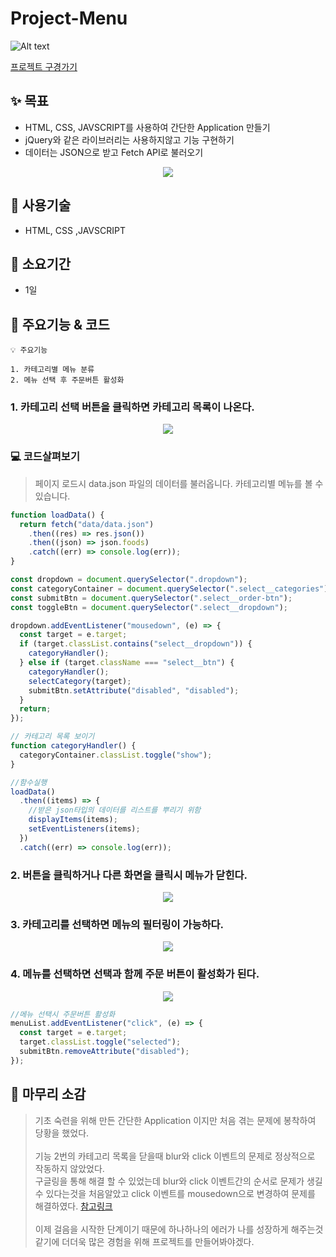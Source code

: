 # Project-Menu

![Alt text](./assets/landing-image.jpg)

[프로젝트 구경가기](https://baegofda.github.io/Project-Menu/)

## **✨ 목표**

- HTML, CSS, JAVSCRIPT를 사용하여 간단한 Application 만들기
- jQuery와 같은 라이브러리는 사용하지않고 기능 구현하기
- 데이터는 JSON으로 받고 Fetch API로 불러오기
<p align="center"><img src="./assets/code.png"/></p>

## **🧰 사용기술**

- HTML, CSS ,JAVSCRIPT

## **📅 소요기간**

- 1일

## **👀 주요기능 & 코드**

```
💡 주요기능

1. 카테고리별 메뉴 분류
2. 메뉴 선택 후 주문버튼 활성화
```

### **1. 카테고리 선택 버튼을 클릭하면 카테고리 목록이 나온다.**

<p align="center"><img src="./assets/category-toggle.gif"/></p>

### **💻 코드살펴보기**

> 페이지 로드시 data.json 파일의 데이터를 불러옵니다.
> 카테고리별 메뉴를 볼 수 있습니다.

```js
function loadData() {
  return fetch("data/data.json")
    .then((res) => res.json())
    .then((json) => json.foods)
    .catch((err) => console.log(err));
}

const dropdown = document.querySelector(".dropdown");
const categoryContainer = document.querySelector(".select__categories");
const submitBtn = document.querySelector(".select__order-btn");
const toggleBtn = document.querySelector(".select__dropdown");

dropdown.addEventListener("mousedown", (e) => {
  const target = e.target;
  if (target.classList.contains("select__dropdown")) {
    categoryHandler();
  } else if (target.className === "select__btn") {
    categoryHandler();
    selectCategory(target);
    submitBtn.setAttribute("disabled", "disabled");
  }
  return;
});

// 카테고리 목록 보이기
function categoryHandler() {
  categoryContainer.classList.toggle("show");
}

//함수실행
loadData()
  .then((items) => {
    //받은 json타입의 데이터를 리스트를 뿌리기 위함
    displayItems(items);
    setEventListeners(items);
  })
  .catch((err) => console.log(err));
```

### **2. 버튼을 클릭하거나 다른 화면을 클릭시 메뉴가 닫힌다.**

<p align="center"><img src="./assets/category-close.gif"/></p>

### **3. 카테고리를 선택하면 메뉴의 필터링이 가능하다.**

<p align="center"><img src="./assets/category-select.gif"/></p>

### **4. 메뉴를 선택하면 선택과 함께 주문 버튼이 활성화가 된다.**

<p align="center"><img src="./assets/menu-select.gif"/></p>

```js
//메뉴 선택시 주문버튼 활성화
menuList.addEventListener("click", (e) => {
  const target = e.target;
  target.classList.toggle("selected");
  submitBtn.removeAttribute("disabled");
});
```

## **👋 마무리 소감**

> 기초 숙련을 위해 만든 간단한 Application 이지만 처음 겪는 문제에 봉착하여 당황을 했었다.<br><br>
> 기능 2번의 카테고리 목록을 닫을때 blur와 click 이벤트의 문제로 정상적으로 작동하지 않았었다.  
> 구글링을 통해 해결 할 수 있었는데 blur와 click 이벤트간의 순서로 문제가 생길 수 있다는것을 처음알았고 click 이벤트를 mousedown으로 변경하여 문제를 해결하였다.
> [참고링크](https://p-iknow.netlify.app/front-end/mouse-blur-event-order)<br><br>
> 이제 걸음을 시작한 단계이기 때문에 하나하나의 에러가 나를 성장하게 해주는것 같기에 더더욱 많은 경험을 위해 프로젝트를 만들어봐야겠다.
